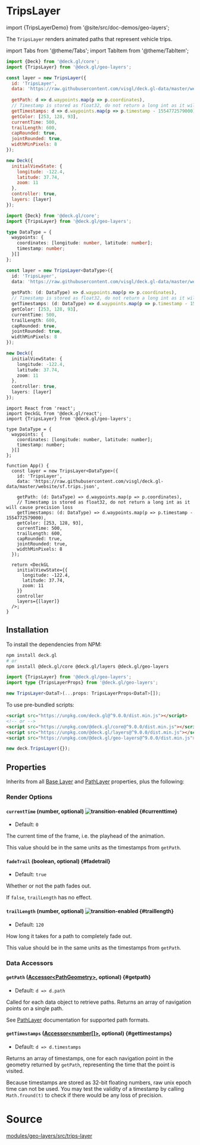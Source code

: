 # TripsLayer

import {TripsLayerDemo} from '@site/src/doc-demos/geo-layers';

<TripsLayerDemo />

The `TripsLayer` renders animated paths that represent vehicle trips.



import Tabs from '@theme/Tabs';
import TabItem from '@theme/TabItem';

<Tabs groupId="language">
  <TabItem value="js" label="JavaScript">

```js
import {Deck} from '@deck.gl/core';
import {TripsLayer} from '@deck.gl/geo-layers';

const layer = new TripsLayer({
  id: 'TripsLayer',
  data: 'https://raw.githubusercontent.com/visgl/deck.gl-data/master/website/sf.trips.json',
  
  getPath: d => d.waypoints.map(p => p.coordinates),
  // Timestamp is stored as float32, do not return a long int as it will cause precision loss
  getTimestamps: d => d.waypoints.map(p => p.timestamp - 1554772579000),
  getColor: [253, 128, 93],
  currentTime: 500,
  trailLength: 600,
  capRounded: true,
  jointRounded: true,
  widthMinPixels: 8
});

new Deck({
  initialViewState: {
    longitude: -122.4,
    latitude: 37.74,
    zoom: 11
  },
  controller: true,
  layers: [layer]
});
```

  </TabItem>
  <TabItem value="ts" label="TypeScript">

```ts
import {Deck} from '@deck.gl/core';
import {TripsLayer} from '@deck.gl/geo-layers';

type DataType = {
  waypoints: {
    coordinates: [longitude: number, latitude: number];
    timestamp: number;
  }[]
};

const layer = new TripsLayer<DataType>({
  id: 'TripsLayer',
  data: 'https://raw.githubusercontent.com/visgl/deck.gl-data/master/website/sf.trips.json',
  
  getPath: (d: DataType) => d.waypoints.map(p => p.coordinates),
  // Timestamp is stored as float32, do not return a long int as it will cause precision loss
  getTimestamps: (d: DataType) => d.waypoints.map(p => p.timestamp - 1554772579000),
  getColor: [253, 128, 93],
  currentTime: 500,
  trailLength: 600,
  capRounded: true,
  jointRounded: true,
  widthMinPixels: 8
});

new Deck({
  initialViewState: {
    longitude: -122.4,
    latitude: 37.74,
    zoom: 11
  },
  controller: true,
  layers: [layer]
});
```

  </TabItem>
  <TabItem value="react" label="React">

```tsx
import React from 'react';
import DeckGL from '@deck.gl/react';
import {TripsLayer} from '@deck.gl/geo-layers';

type DataType = {
  waypoints: {
    coordinates: [longitude: number, latitude: number];
    timestamp: number;
  }[]
};

function App() {
  const layer = new TripsLayer<DataType>({
    id: 'TripsLayer',
    data: 'https://raw.githubusercontent.com/visgl/deck.gl-data/master/website/sf.trips.json',
    
    getPath: (d: DataType) => d.waypoints.map(p => p.coordinates),
    // Timestamp is stored as float32, do not return a long int as it will cause precision loss
    getTimestamps: (d: DataType) => d.waypoints.map(p => p.timestamp - 1554772579000),
    getColor: [253, 128, 93],
    currentTime: 500,
    trailLength: 600,
    capRounded: true,
    jointRounded: true,
    widthMinPixels: 8
  });

  return <DeckGL
    initialViewState={{
      longitude: -122.4,
      latitude: 37.74,
      zoom: 11
    }}
    controller
    layers={[layer]}
  />;
}
```

  </TabItem>
</Tabs>



## Installation

To install the dependencies from NPM:

```bash
npm install deck.gl
# or
npm install @deck.gl/core @deck.gl/layers @deck.gl/geo-layers
```

```ts
import {TripsLayer} from '@deck.gl/geo-layers';
import type {TripsLayerProps} from '@deck.gl/geo-layers';

new TripsLayer<DataT>(...props: TripsLayerProps<DataT>[]);
```

To use pre-bundled scripts:

```html
<script src="https://unpkg.com/deck.gl@^9.0.0/dist.min.js"></script>
<!-- or -->
<script src="https://unpkg.com/@deck.gl/core@^9.0.0/dist.min.js"></script>
<script src="https://unpkg.com/@deck.gl/layers@^9.0.0/dist.min.js"></script>
<script src="https://unpkg.com/@deck.gl/geo-layers@^9.0.0/dist.min.js"></script>
```

```js
new deck.TripsLayer({});
```


## Properties

Inherits from all [Base Layer](../core/layer.md) and [PathLayer](../layers/path-layer.md) properties, plus the following:

### Render Options

#### `currentTime` (number, optional) ![transition-enabled](https://img.shields.io/badge/transition-enabled-green.svg?style=flat-square") {#currenttime}

- Default: `0`

The current time of the frame, i.e. the playhead of the animation.

This value should be in the same units as the timestamps from `getPath`.

#### `fadeTrail` (boolean, optional) {#fadetrail}

- Default: `true`

Whether or not the path fades out.

If `false`, `trailLength` has no effect.

#### `trailLength` (number, optional) ![transition-enabled](https://img.shields.io/badge/transition-enabled-green.svg?style=flat-square") {#traillength}

- Default: `120`

How long it takes for a path to completely fade out.

This value should be in the same units as the timestamps from `getPath`.

### Data Accessors

#### `getPath` ([Accessor&lt;PathGeometry&gt;](../../developer-guide/using-layers.md#accessors), optional) {#getpath}

- Default: `d => d.path`

Called for each data object to retrieve paths.
Returns an array of navigation points on a single path.

See [PathLayer](../layers/path-layer.md) documentation for supported path formats.

#### `getTimestamps` ([Accessor&lt;number[]&gt;](../../developer-guide/using-layers.md#accessors), optional) {#gettimestamps}

- Default: `d => d.timestamps`

Returns an array of timestamps, one for each navigation point in the geometry returned by `getPath`, representing the time that the point is visited.

Because timestamps are stored as 32-bit floating numbers, raw unix epoch time can not be used. You may test the validity of a timestamp by calling `Math.fround(t)` to check if there would be any loss of precision.


# Source

[modules/geo-layers/src/trips-layer](https://github.com/visgl/deck.gl/tree/9.0-release/modules/geo-layers/src/trips-layer)
